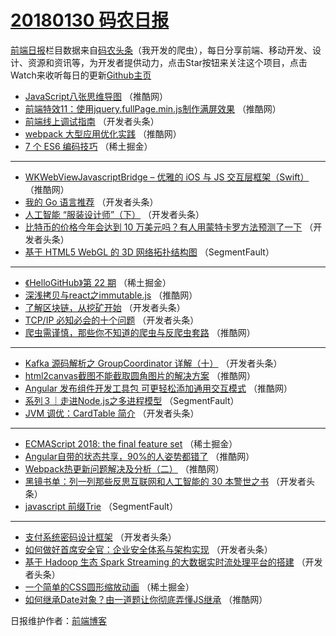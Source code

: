 # [20180130 码农日报](http://hao.caibaojian.com/date/2018/01/30)

[前端日报](http://caibaojian.com/c/news)栏目数据来自[码农头条](http://hao.caibaojian.com/)（我开发的爬虫），每日分享前端、移动开发、设计、资源和资讯等，为开发者提供动力，点击Star按钮来关注这个项目，点击Watch来收听每日的更新[Github主页](https://github.com/kujian/frontendDaily)
* [JavaScript八张思维导图](http://hao.caibaojian.com/63795.html) （推酷网）
* [前端特效11：使用jquery.fullPage.min.js制作满屏效果](http://hao.caibaojian.com/63799.html) （推酷网）
* [前端线上调试指南](http://hao.caibaojian.com/63764.html) （开发者头条）
* [webpack 大型应用优化实践](http://hao.caibaojian.com/63801.html) （推酷网）
* [7 个 ES6 编码技巧](http://hao.caibaojian.com/63736.html) （稀土掘金）

***
* [WKWebViewJavascriptBridge &#8211; 优雅的 iOS 与 JS 交互层框架（Swift）](http://hao.caibaojian.com/63798.html) （推酷网）
* [我的 Go 语言推荐](http://hao.caibaojian.com/63748.html) （开发者头条）
* [人工智能 “服装设计师”（下）](http://hao.caibaojian.com/63765.html) （开发者头条）
* [比特币的价格今年会达到 10 万美元吗？有人用蒙特卡罗方法预测了一下](http://hao.caibaojian.com/63767.html) （开发者头条）
* [基于 HTML5 WebGL 的 3D 网络拓扑结构图](http://hao.caibaojian.com/63723.html) （SegmentFault）

***
* [《HelloGitHub》第 22 期](http://hao.caibaojian.com/63735.html) （稀土掘金）
* [深浅拷贝与react之immutable.js](http://hao.caibaojian.com/63796.html) （推酷网）
* [了解区块链，从挖矿开始](http://hao.caibaojian.com/63756.html) （开发者头条）
* [TCP/IP 必知必会的十个问题](http://hao.caibaojian.com/63744.html) （开发者头条）
* [爬虫需谨慎，那些你不知道的爬虫与反爬虫套路](http://hao.caibaojian.com/63797.html) （推酷网）

***
* [Kafka 源码解析之 GroupCoordinator 详解（十）](http://hao.caibaojian.com/63768.html) （开发者头条）
* [html2canvas截图不能截取圆角图片的解决方案](http://hao.caibaojian.com/63789.html) （推酷网）
* [Angular 发布组件开发工具包 可更轻松添加通用交互模式](http://hao.caibaojian.com/63800.html) （推酷网）
* [系列３｜走进Node.js之多进程模型](http://hao.caibaojian.com/63719.html) （SegmentFault）
* [JVM 调优：CardTable 简介](http://hao.caibaojian.com/63749.html) （开发者头条）

***
* [ECMAScript 2018: the final feature set](http://hao.caibaojian.com/63734.html) （稀土掘金）
* [Angular自带的状态共享，90%的人姿势都错了](http://hao.caibaojian.com/63793.html) （推酷网）
* [Webpack热更新问题解决及分析（二）](http://hao.caibaojian.com/63794.html) （推酷网）
* [黑镜书单：列一列那些反思互联网和人工智能的 30 本警世之书](http://hao.caibaojian.com/63747.html) （开发者头条）
* [javascript 前缀Trie](http://hao.caibaojian.com/63724.html) （SegmentFault）

***
* [支付系统密码设计框架](http://hao.caibaojian.com/63766.html) （开发者头条）
* [如何做好首席安全官：企业安全体系与架构实现](http://hao.caibaojian.com/63751.html) （开发者头条）
* [基于 Hadoop 生态 Spark Streaming 的大数据实时流处理平台的搭建](http://hao.caibaojian.com/63757.html) （开发者头条）
* [一个简单的CSS圆形缩放动画](http://hao.caibaojian.com/63728.html) （稀土掘金）
* [如何继承Date对象？由一道题让你彻底弄懂JS继承](http://hao.caibaojian.com/63790.html) （推酷网）

日报维护作者：[前端博客](http://caibaojian.com/) 